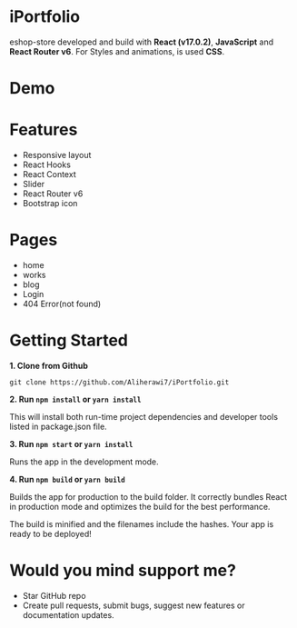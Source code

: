 # iPortfolio
<!-- creator: Ali Herawi -->
<!-- github: https://github.com/Aliherawi7 -->
<!-- Email: Aliherawi7@gmail.com -->
<!-- Linked in : https://linkedin.com/in/ali-herawi -->

eshop-store developed and build with **React (v17.0.2)**, **JavaScript** and **React Router v6**. For Styles and animations, is used **CSS**.

# Demo


# Features

* Responsive layout
* React Hooks
* React Context
* Slider
* React Router v6
* Bootstrap icon


# Pages

* home
* works
* blog
* Login
* 404 Error(not found)


# Getting Started

**1. Clone from Github**

`git clone https://github.com/Aliherawi7/iPortfolio.git`

**2. Run `npm install` or `yarn install`**

This will install both run-time project dependencies and developer tools listed in package.json file.

**3. Run `npm start` or `yarn install`**

Runs the app in the development mode.

      
**4. Run `npm build` or `yarn build`**

Builds the app for production to the build folder. It correctly bundles React in production mode and optimizes the build for the best performance.

The build is minified and the filenames include the hashes. Your app is ready to be deployed!


# Would you mind support me?

* Star GitHub repo
* Create pull requests, submit bugs, suggest new features or documentation updates.
